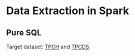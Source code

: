 # Data Extraction in Spark


## Pure SQL

Target dataset: [TPCH](../../resources/dataset/tpch_100_query_traces) and [TPCDS](../../resources/dataset/tpcds_100_query_traces).





